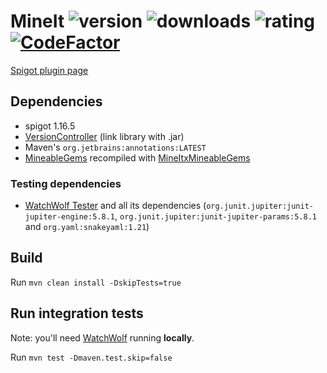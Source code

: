 # MineIt ![version](https://badges.spiget.org/resources/version/Version-green-69161.svg) ![downloads](https://badges.spiget.org/resources/downloads/Downloads-blue-69161.svg) ![rating](https://badges.spiget.org/resources/rating/Rating-blue-69161.svg) [![CodeFactor](https://www.codefactor.io/repository/github/rogermiranda1000/mineit/badge)](https://www.codefactor.io/repository/github/rogermiranda1000/mineit)
[Spigot plugin page](https://www.spigotmc.org/resources/mine-it.69161/)

## Dependencies
- spigot 1.16.5
- [VersionController](https://github.com/rogermiranda1000/Spigot-VersionController) (link library with .jar)
- Maven's `org.jetbrains:annotations:LATEST`
- [MineableGems](https://www.spigotmc.org/resources/mineablegems-1-8-8-1-18-create-and-customize-your-own-drops.83807/) recompiled with [MineItxMineableGems](https://www.spigotmc.org/resources/mineit-x-mineablegems.103464/)

### Testing dependencies
- [WatchWolf Tester](https://github.com/rogermiranda1000/WatchWolf-Tester) and all its dependencies (`org.junit.jupiter:junit-jupiter-engine:5.8.1`, `org.junit.jupiter:junit-jupiter-params:5.8.1` and `org.yaml:snakeyaml:1.21`)

## Build
Run `mvn clean install -DskipTests=true`

## Run integration tests

Note: you'll need [WatchWolf](https://watchwolf.dev/) running **locally**.

Run `mvn test -Dmaven.test.skip=false`